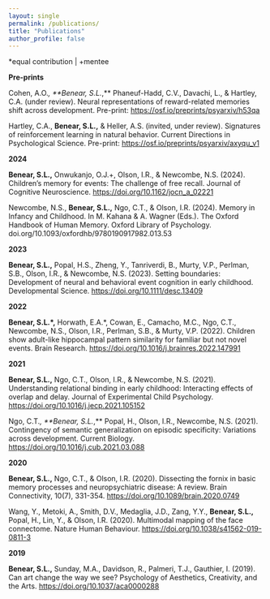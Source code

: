 ```yaml
---
layout: single
permalink: /publications/
title: "Publications"
author_profile: false
---
```


*equal contribution  |  +mentee

**Pre-prints**

Cohen, A.O.*, **Benear, S.L.*,** Phaneuf-Hadd, C.V., Davachi, L., & Hartley, C.A. (under review). Neural representations of reward-related memories shift across development. Pre-print: https://osf.io/preprints/psyarxiv/h53qa

Hartley, C.A., **Benear, S.L.,** & Heller, A.S. (invited, under review). Signatures of reinforcement learning in natural behavior. Current Directions in Psychological Science. Pre-print: https://osf.io/preprints/psyarxiv/axyqu_v1

**2024**

**Benear, S.L.,** Onwukanjo, O.J.+, Olson, I.R., & Newcombe, N.S. (2024). Children’s memory for events: The challenge of free recall. Journal of Cognitive Neuroscience. https://doi.org/10.1162/jocn_a_02221

Newcombe, N.S., **Benear, S.L.,** Ngo, C.T., & Olson, I.R. (2024). Memory in Infancy and Childhood. In M. Kahana & A. Wagner (Eds.). The Oxford Handbook of Human Memory. Oxford Library of Psychology. doi.org/10.1093/oxfordhb/9780190917982.013.53

**2023**

**Benear, S.L.,** Popal, H.S., Zheng, Y., Tanriverdi, B., Murty, V.P., Perlman, S.B., Olson, I.R., & Newcombe, N.S. (2023). Setting boundaries: Development of neural and behavioral event cognition in early childhood. Developmental Science. https://doi.org/10.1111/desc.13409

**2022**

**Benear, S.L.*,** Horwath, E.A.*, Cowan, E., Camacho, M.C., Ngo, C.T., Newcombe, N.S., Olson, I.R., Perlman, S.B., & Murty, V.P. (2022). Children show adult-like hippocampal pattern similarity for familiar but not novel events. Brain Research. https://doi.org/10.1016/j.brainres.2022.147991

**2021**

**Benear, S.L.,** Ngo, C.T., Olson, I.R., & Newcombe, N.S. (2021). Understanding relational binding in early childhood: Interacting effects of overlap and delay. Journal of Experimental Child Psychology. https://doi.org/10.1016/j.jecp.2021.105152

Ngo, C.T.*, **Benear, S.L.*,** Popal, H., Olson, I.R., Newcombe, N.S. (2021). Contingency of semantic generalization on episodic specificity: Variations across development. Current Biology. https://doi.org/10.1016/j.cub.2021.03.088

**2020**

**Benear, S.L.,** Ngo, C.T., & Olson, I.R. (2020). Dissecting the fornix in basic memory processes and neuropsychiatric disease: A review. Brain Connectivity, 10(7), 331-354. https://doi.org/10.1089/brain.2020.0749

Wang, Y., Metoki, A., Smith, D.V., Medaglia, J.D., Zang, Y.Y., **Benear, S.L.,** Popal, H., Lin, Y., & Olson, I.R. (2020). Multimodal mapping of the face connectome. Nature Human Behaviour. https://doi.org/10.1038/s41562-019-0811-3

**2019**

**Benear, S.L.,** Sunday, M.A., Davidson, R., Palmeri, T.J., Gauthier, I. (2019). Can art change the way we see? Psychology of Aesthetics, Creativity, and the Arts. https://doi.org/10.1037/aca0000288